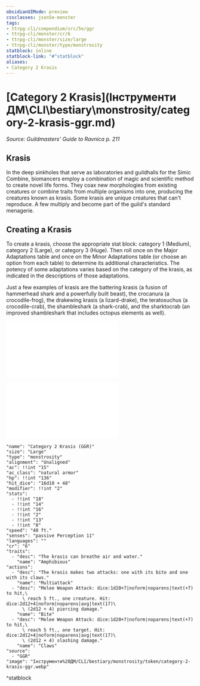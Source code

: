 ```yaml
---
obsidianUIMode: preview
cssclasses: json5e-monster
tags:
- ttrpg-cli/compendium/src/5e/ggr
- ttrpg-cli/monster/cr/6
- ttrpg-cli/monster/size/large
- ttrpg-cli/monster/type/monstrosity
statblock: inline
statblock-link: "#^statblock"
aliases:
- Category 2 Krasis
---
```

# [Category 2 Krasis](Інструменти ДМ\CLI\bestiary\monstrosity/category-2-krasis-ggr.md)
*Source: Guildmasters' Guide to Ravnica p. 211*  

## Krasis

In the deep sinkholes that serve as laboratories and guildhalls for the Simic Combine, biomancers employ a combination of magic and scientific method to create novel life forms. They coax new morphologies from existing creatures or combine traits from multiple organisms into one, producing the creatures known as krasis. Some krasis are unique creatures that can't reproduce. A few multiply and become part of the guild's standard menagerie.

## Creating a Krasis

To create a krasis, choose the appropriate stat block: category 1 (Medium), category 2 (Large), or category 3 (Huge). Then roll once on the Major Adaptations table and once on the Minor Adaptations table (or choose an option from each table) to determine its additional characteristics. The potency of some adaptations varies based on the category of the krasis, as indicated in the descriptions of those adaptations.

Just a few examples of krasis are the battering krasis (a fusion of hammerhead shark and a powerfully built beast), the crocanura (a crocodile-frog), the drakewing krasis (a lizard-drake), the teratosuchus (a crocodile-crab), the shambleshark (a shark-crab), and the sharktocrab (an improved shambleshark that includes octopus elements as well).

![Major Adaptations](Інструменти%20ДМ/CLI/tables/major-adaptations-ggr.md)

![Minor Adaptations](Інструменти%20ДМ/CLI/tables/minor-adaptations-ggr.md)

```statblock
"name": "Category 2 Krasis (GGR)"
"size": "Large"
"type": "monstrosity"
"alignment": "Unaligned"
"ac": !!int "15"
"ac_class": "natural armor"
"hp": !!int "136"
"hit_dice": "16d10 + 48"
"modifier": !!int "2"
"stats":
  - !!int "18"
  - !!int "14"
  - !!int "16"
  - !!int "2"
  - !!int "13"
  - !!int "8"
"speed": "40 ft."
"senses": "passive Perception 11"
"languages": ""
"cr": "6"
"traits":
  - "desc": "The krasis can breathe air and water."
    "name": "Amphibious"
"actions":
  - "desc": "The krasis makes two attacks: one with its bite and one with its claws."
    "name": "Multiattack"
  - "desc": "Melee Weapon Attack: dice:1d20+7|noform|noparens|text(+7) to hit,\
      \ reach 5 ft., one creature. Hit: dice:2d12+4|noform|noparens|avg|text(17)\
      \ (2d12 + 4) piercing damage."
    "name": "Bite"
  - "desc": "Melee Weapon Attack: dice:1d20+7|noform|noparens|text(+7) to hit,\
      \ reach 5 ft., one target. Hit: dice:2d12+4|noform|noparens|avg|text(17)\
      \ (2d12 + 4) slashing damage."
    "name": "Claws"
"source":
  - "GGR"
"image": "Інструменти%20ДМ/CLI/bestiary/monstrosity/token/category-2-krasis-ggr.webp"
```
^statblock